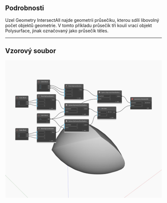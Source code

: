 ## Podrobnosti
Uzel Geometry IntersectAll najde geometrii průsečíku, kterou sdílí libovolný počet objektů geometrie. V tomto příkladu průsečík tří koulí vrací objekt Polysurface, jinak označovaný jako průsečík těles.
___
## Vzorový soubor

![IntersectAll](./Autodesk.DesignScript.Geometry.Geometry.IntersectAll_img.jpg)

